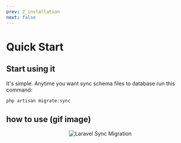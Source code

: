 ```yaml
---
prev: 2_installation
next: false
---
```



# Quick Start

## Start using it
It's simple. Anytime you want sync schema files to database run this command:
```sh
php artisan migrate:sync
```

## how to use (gif image)
<p align="center"> 
    <img src="https://thumbs.gfycat.com/SplendidFlatAustrianpinscher-size_restricted.gif" alt="Laravel Sync Migration">
</p>
